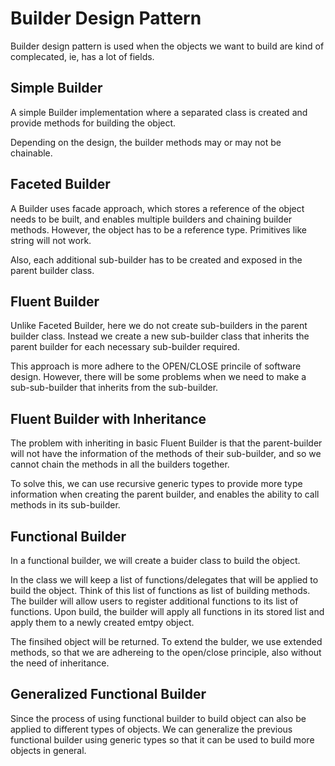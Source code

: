 # Builder Design Pattern

Builder design pattern is used when the objects we want to build are kind of complecated, ie, has a lot of fields.

## Simple Builder

A simple Builder implementation where a separated class is created and provide methods for building the object.

Depending on the design, the builder methods may or may not be chainable.

## Faceted Builder

A Builder uses facade approach, which stores a reference of the object needs to be built, and enables multiple builders and chaining builder methods. However, the object has to be a reference type. Primitives like string will not work.

Also, each additional sub-builder has to be created and exposed in the parent builder class.

## Fluent Builder

Unlike Faceted Builder, here we do not create sub-builders in the parent builder class. Instead we create a new sub-builder class that inherits the parent builder for each necessary sub-builder required.

This approach is more adhere to the OPEN/CLOSE princile of software design. However, there will be some problems when we need to make a sub-sub-builder that inherits from the sub-builder.

## Fluent Builder with Inheritance

The problem with inheriting in basic Fluent Builder is that the parent-builder will not have the information of the methods of their sub-builder, and so we cannot chain the methods in all the builders together.

To solve this, we can use recursive generic types to provide more type information when creating the parent builder, and enables the ability to call methods in its sub-builder.

## Functional Builder

In a functional builder, we will create a buider class to build the object.

In the class we will keep a list of functions/delegates that will be applied to build the object. Think of this list of functions as list of building methods.
The builder will allow users to register additional functions to its list of functions.
Upon build, the builder will apply all functions in its stored list and apply them to a newly created emtpy object.

The finsihed object will be returned.
To extend the bulder, we use extended methods, so that we are adhereing to the open/close principle, also without the need of inheritance.

## Generalized Functional Builder

Since the process of using functional builder to build object can also be applied to different types of objects. We can generalize the previous functional builder using generic types so that it can be used to build more objects in general.
